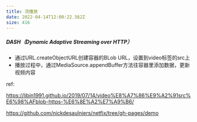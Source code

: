 ```yaml
---
title: 流播放
date: 2022-04-14T12:00:22.562Z
size: 416
---
```

##### DASH（Dynamic Adaptive Streaming over HTTP）

- 通过URL.createObjectURL创建容器的BLob URL，设置到video标签的src上
- 播放过程中，通过MediaSource.appendBuffer方法往容器里添加数据，更新视频内容



ref:

https://libin1991.github.io/2019/07/14/video%E8%A7%86%E9%A2%91src%E6%98%AFblob-https-%E6%8E%A2%E7%A9%B6/

https://github.com/nickdesaulniers/netfix/tree/gh-pages/demo

